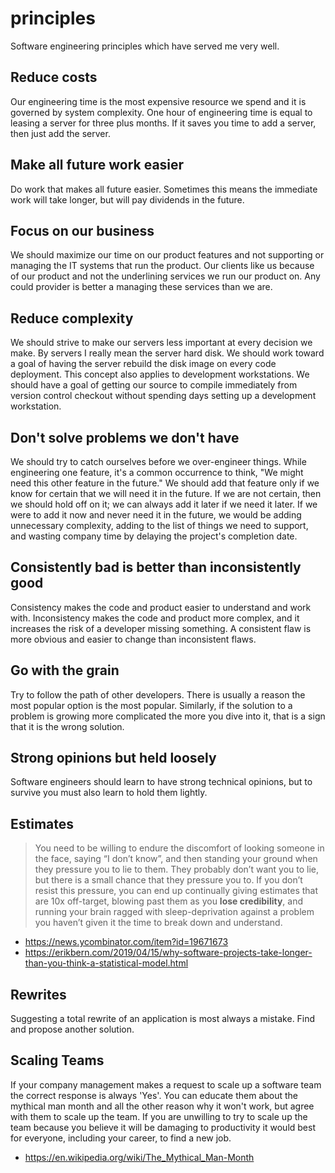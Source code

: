 # principles
Software engineering principles which have served me very well.

## Reduce costs
Our engineering time is the most expensive resource we spend and it is governed by system complexity. One hour of engineering time is equal to leasing a server for three plus months. If it saves you time to add a server, then just add the server.

## Make all future work easier
Do work that makes all future easier. Sometimes this means the immediate work will take longer, but will pay dividends in the future. 

## Focus on our business
We should maximize our time on our product features and not supporting or managing the IT systems that run the product. Our clients like us because of our product and not the underlining services we run our product on. Any could provider is better a managing these services than we are.

## Reduce complexity
We should strive to make our servers less important at every decision we make. By servers I really mean the server hard disk. We should work toward a goal of having the server rebuild the disk image on every code deployment. This concept also applies to development workstations. We should have a goal of getting our source to compile immediately from version control checkout without spending days setting up a development workstation.

## Don't solve problems we don't have
We should try to catch ourselves before we over-engineer things. While engineering one feature, it's a common occurrence to think, "We might need this other feature in the future." We should add that feature only if we know for certain that we will need it in the future. If we are not certain, then we should hold off on it; we can always add it later if we need it later. If we were to add it now and never need it in the future, we would be adding unnecessary complexity, adding to the list of things we need to support, and wasting company time by delaying the project's completion date.

## Consistently bad is better than inconsistently good
Consistency makes the code and product easier to understand and work with. Inconsistency makes the code and product more complex, and it increases the risk of a developer missing something. A consistent flaw is more obvious and easier to change than inconsistent flaws.

## Go with the grain
Try to follow the path of other developers. There is usually a reason the most popular option is the most popular. Similarly, if the solution to a problem is growing more complicated the more you dive into it, that is a sign that it is the wrong solution.

## Strong opinions but held loosely
Software engineers should learn to have strong technical opinions, but to survive you must also learn to hold them lightly.

## Estimates
> You need to be willing to endure the discomfort of looking someone in the face, saying “I don’t know”, and then standing your ground when they pressure you to lie to them. They probably don’t want you to lie, but there is a small chance that they pressure you to. If you don’t resist this pressure, you can end up continually giving estimates that are 10x off-target, blowing past them as you **lose credibility**, and running your brain ragged with sleep-deprivation against a problem you haven’t given it the time to break down and understand.

- https://news.ycombinator.com/item?id=19671673
- https://erikbern.com/2019/04/15/why-software-projects-take-longer-than-you-think-a-statistical-model.html

## Rewrites
Suggesting a total rewrite of an application is most always a mistake. Find and propose another solution.

## Scaling Teams
If your company management makes a request to scale up a software team the correct response is always 'Yes'. You can educate them about the mythical man month and all the other reason why it won't work, but agree with them to scale up the team. If you are unwilling to try to scale up the team because you believe it will be damaging to productivity it would best for everyone, including your career, to find a new job.

- https://en.wikipedia.org/wiki/The_Mythical_Man-Month
